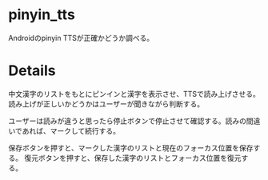 # pinyin_tts
Androidのpinyin TTSが正確かどうか調べる。

# Details
中文漢字のリストをもとにピンインと漢字を表示させ、TTSで読み上げさせる。読み上げが正しいかどうかはユーザーが聞きながら判断する。

ユーザーは読みが違うと思ったら停止ボタンで停止させて確認する。読みの間違いであれば、マークして続行する。

保存ボタンを押すと、マークした漢字のリストと現在のフォーカス位置を保存する。
復元ボタンを押すと、保存した漢字のリストとフォーカス位置を復元する。